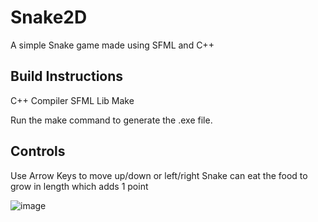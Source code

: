 # Snake2D

A simple Snake game made using SFML and C++

## Build Instructions
C++ Compiler
SFML Lib
Make

Run the make command to generate the .exe file.

## Controls

Use Arrow Keys to move up/down or left/right
Snake can eat the food to grow in length which adds 1 point



![image](https://github.com/Udaria2004/Snake2D/assets/100021736/59c36260-5f8b-4785-9016-c46695f87c11)
